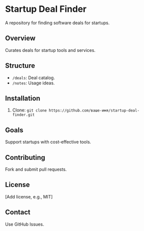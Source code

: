 # Startup Deal Finder
A repository for finding software deals for startups.

## Overview
Curates deals for startup tools and services.

## Structure
- `/deals`: Deal catalog.
- `/notes`: Usage ideas.

## Installation
1. Clone: `git clone https://github.com/ваше-имя/startup-deal-finder.git`

## Goals
Support startups with cost-effective tools.

## Contributing
Fork and submit pull requests.

## License
[Add license, e.g., MIT]

## Contact
Use GitHub Issues.
